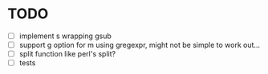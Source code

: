 # TODO #
- [ ] implement s wrapping gsub
- [ ] support g option for m using gregexpr, might not be simple to work out...
- [ ] split function like perl's split?
- [ ] tests
